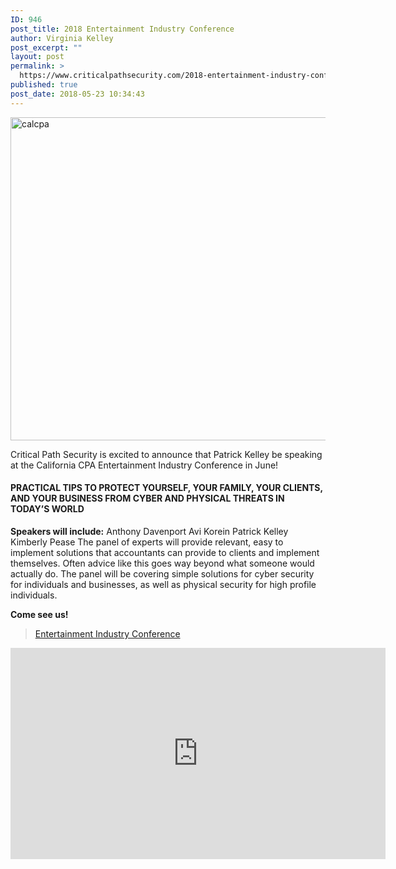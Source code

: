 ```yaml
---
ID: 946
post_title: 2018 Entertainment Industry Conference
author: Virginia Kelley
post_excerpt: ""
layout: post
permalink: >
  https://www.criticalpathsecurity.com/2018-entertainment-industry-conference/
published: true
post_date: 2018-05-23 10:34:43
---
```

<img title="calcpa" src="https://www.criticalpathsecurity.com/wp-content/uploads/2018/05/calcpa.png" alt="calcpa" width="929" height="517" />

Critical Path Security is excited to announce that Patrick Kelley be speaking at the California CPA Entertainment Industry Conference in June!
<h4>PRACTICAL TIPS TO PROTECT YOURSELF, YOUR FAMILY, YOUR CLIENTS, AND YOUR BUSINESS FROM CYBER AND PHYSICAL THREATS IN TODAY’S WORLD</h4>
<strong>Speakers will include:</strong>
Anthony Davenport
Avi Korein
Patrick Kelley
Kimberly Pease
The panel of experts will provide relevant, easy to implement solutions that accountants can provide to clients and implement themselves. Often advice like this goes way beyond what someone would actually do. The panel will be covering simple solutions for cyber security for individuals and businesses, as well as physical security for high profile individuals.

<strong>Come see us!</strong>
<blockquote data-secret="vo33o6pxHG"><a href="http://conferences.calcpa.org/entertainment-industry-conference/">Entertainment Industry Conference</a></blockquote>
<iframe title="“Entertainment Industry Conference” — Entertainment Industry Conference" src="http://conferences.calcpa.org/entertainment-industry-conference/embed/#?secret=vo33o6pxHG" width="600" height="338" frameborder="0" marginwidth="0" marginheight="0" scrolling="no" sandbox="allow-scripts" data-secret="vo33o6pxHG"></iframe>